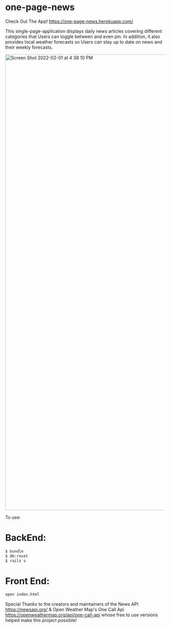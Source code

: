 # one-page-news

Check Out The App!
https://one-page-news.herokuapp.com/

This single-page-application displays daily news articles covering different categories that Users can toggle between and even pin. In addition, it also provides local weather forecasts so Users can stay up to date on news and their weekly forecasts. 

<img width="1440" alt="Screen Shot 2022-02-01 at 4 38 10 PM" src="https://user-images.githubusercontent.com/70528966/152055701-8a948839-4d41-40c8-b93b-35f42606df79.png">

To use:

# BackEnd:
```sh
$ bundle
$ db:reset 
$ rails s
```
# Front End:
```sh
open index.html
```

Special Thanks to the creators and maintainers of the News API https://newsapi.org/ & Open Weather Map's One Call Api https://openweathermap.org/api/one-call-api whose free to use versions helped make this project possible!

